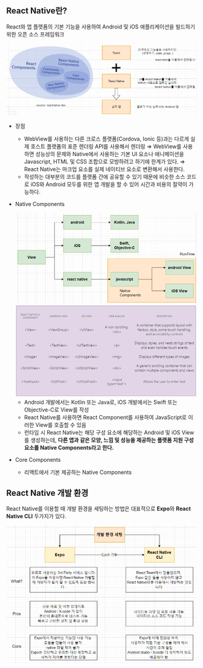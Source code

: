 ## React Native란?

<aside>

React와 앱 플랫폼의 기본 기능을 사용하여 Android 및 iOS 애플리케이션을 빌드하기 위한 오픈 소스 프레임워크

</aside>

<img src="./assets/image1.png" width="700">

- 장점
  - WebView를 사용하는 다른 크로스 플랫폼(Cordova, Ionic 등)과는 다르게 실제 호스트 플랫폼의 표준 렌더링 API를 사용해서 렌더링
    ⇒ WebView를 사용하면 성능상의 문제와 Native에서 사용하는 기본 UI 요소나 애니메이션을 Javascript, HTML 및 CSS 조합으로 모방하려고 하기에 한계가 있다.
    ⇒ React Native는 마크업 요소를 실제 네이티브 요소로 변환해서 사용한다.
  - 작성하는 대부분의 코드를 플랫폼 간에 공유할 수 있기 때문에 비슷한 소스 코드로 iOS와 Android 모두를 위한 앱 개발을 할 수 있어 시간과 비용의 절약이 가능하다.
- Native Components

  <img src="./assets/image2.png" width="700">
  <img src="./assets/image3.png" width="700">

  - Android 개발에서는 Kotlin 또는 Java로, iOS 개발에서는 Swift 또는 Objective-C로 View를 작성
  - React Native를 사용하면 React Component를 사용하여 JavaScript로 이러한 View를 호출할 수 있음
  - 런타임 시 React Native는 해당 구성 요소에 해당하는 Android 및 iOS View를 생성하는데, **다른 앱과 같은 모양, 느낌 및 성능을 제공하는 플랫폼 지원 구성 요소를 Native Components라고 한다.**

- Core Components
  - 리액트에서 기본 제공하는 Native Components
    <br>

## React Native 개발 환경

<aside>

React Native를 이용할 때 개발 환경을 세팅하는 방법은 대표적으로 **Expo**와 **React Native CLI** 두가지가 있다.

</aside>

<img src="./assets/image4.png" width="700">
